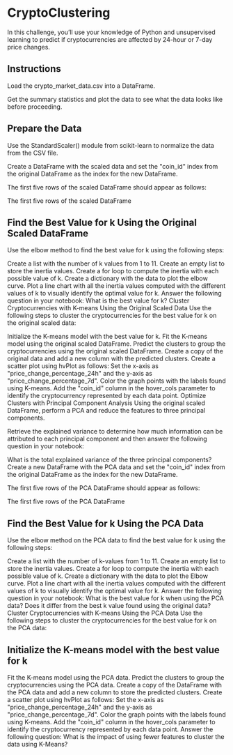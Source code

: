 # CryptoClustering
In this challenge, you’ll use your knowledge of Python and unsupervised learning to predict if cryptocurrencies are affected by 24-hour or 7-day price changes.

## Instructions 
Load the crypto_market_data.csv into a DataFrame.

Get the summary statistics and plot the data to see what the data looks like before proceeding.

## Prepare the Data 
Use the StandardScaler() module from scikit-learn to normalize the data from the CSV file.

Create a DataFrame with the scaled data and set the "coin_id" index from the original DataFrame as the index for the new DataFrame.

The first five rows of the scaled DataFrame should appear as follows:

The first five rows of the scaled DataFrame

## Find the Best Value for k Using the Original Scaled DataFrame 
Use the elbow method to find the best value for k using the following steps:

Create a list with the number of k values from 1 to 11. Create an empty list to store the inertia values. Create a for loop to compute the inertia with each possible value of k. Create a dictionary with the data to plot the elbow curve. Plot a line chart with all the inertia values computed with the different values of k to visually identify the optimal value for k. Answer the following question in your notebook: What is the best value for k? Cluster Cryptocurrencies with K-means Using the Original Scaled Data Use the following steps to cluster the cryptocurrencies for the best value for k on the original scaled data:

Initialize the K-means model with the best value for k. Fit the K-means model using the original scaled DataFrame. Predict the clusters to group the cryptocurrencies using the original scaled DataFrame. Create a copy of the original data and add a new column with the predicted clusters. Create a scatter plot using hvPlot as follows: Set the x-axis as "price_change_percentage_24h" and the y-axis as "price_change_percentage_7d". Color the graph points with the labels found using K-means. Add the "coin_id" column in the hover_cols parameter to identify the cryptocurrency represented by each data point. Optimize Clusters with Principal Component Analysis Using the original scaled DataFrame, perform a PCA and reduce the features to three principal components.

Retrieve the explained variance to determine how much information can be attributed to each principal component and then answer the following question in your notebook:

What is the total explained variance of the three principal components? Create a new DataFrame with the PCA data and set the "coin_id" index from the original DataFrame as the index for the new DataFrame.

The first five rows of the PCA DataFrame should appear as follows:

The first five rows of the PCA DataFrame

## Find the Best Value for k Using the PCA Data 
Use the elbow method on the PCA data to find the best value for k using the following steps:

Create a list with the number of k-values from 1 to 11. Create an empty list to store the inertia values. Create a for loop to compute the inertia with each possible value of k. Create a dictionary with the data to plot the Elbow curve. Plot a line chart with all the inertia values computed with the different values of k to visually identify the optimal value for k. Answer the following question in your notebook: What is the best value for k when using the PCA data? Does it differ from the best k value found using the original data? Cluster Cryptocurrencies with K-means Using the PCA Data Use the following steps to cluster the cryptocurrencies for the best value for k on the PCA data:

## Initialize the K-means model with the best value for k
Fit the K-means model using the PCA data. Predict the clusters to group the cryptocurrencies using the PCA data. Create a copy of the DataFrame with the PCA data and add a new column to store the predicted clusters. Create a scatter plot using hvPlot as follows: Set the x-axis as "price_change_percentage_24h" and the y-axis as "price_change_percentage_7d". Color the graph points with the labels found using K-means. Add the "coin_id" column in the hover_cols parameter to identify the cryptocurrency represented by each data point. Answer the following question: What is the impact of using fewer features to cluster the data using K-Means?
